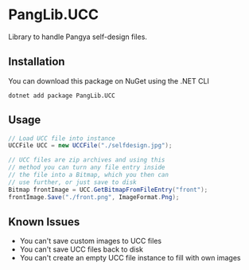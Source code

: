 # PangLib.UCC

Library to handle Pangya self-design files.

## Installation

You can download this package on NuGet using the .NET CLI

```
dotnet add package PangLib.UCC
```

## Usage

```cs
// Load UCC file into instance
UCCFile UCC = new UCCFile("./selfdesign.jpg");

// UCC files are zip archives and using this
// method you can turn any file entry inside
// the file into a Bitmap, which you then can
// use further, or just save to disk
Bitmap frontImage = UCC.GetBitmapFromFileEntry("front");
frontImage.Save("./front.png", ImageFormat.Png);
```

## Known Issues

- You can't save custom images to UCC files
- You can't save UCC files back to disk
- You can't create an empty UCC file instance to fill with own images
